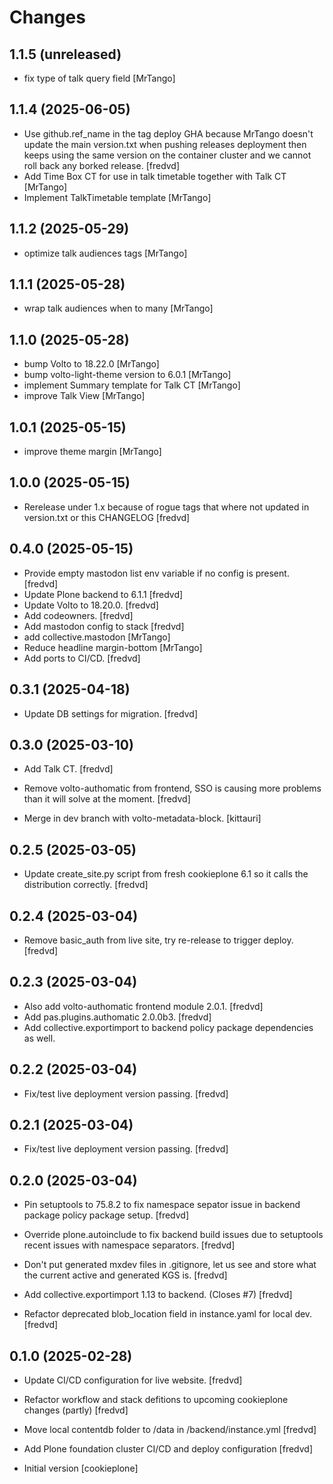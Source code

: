 # Changes

## 1.1.5 (unreleased)


- fix type of talk query field [MrTango]


## 1.1.4 (2025-06-05)

- Use github.ref_name in the tag deploy GHA because MrTango doesn't update the main version.txt when pushing releases deployment then keeps using the same version on the container cluster and we cannot roll back any borked release.  [fredvd]
- Add Time Box CT for use in talk timetable together with Talk CT [MrTango]
- Implement TalkTimetable template [MrTango]


## 1.1.2 (2025-05-29)

- optimize talk audiences tags [MrTango]


## 1.1.1 (2025-05-28)

- wrap talk audiences when to many [MrTango]


## 1.1.0 (2025-05-28)

- bump Volto to 18.22.0 [MrTango]
- bump volto-light-theme version to 6.0.1 [MrTango]
- implement Summary template for Talk CT [MrTango]
- improve Talk View [MrTango]


## 1.0.1 (2025-05-15)


- improve theme margin [MrTango]


## 1.0.0 (2025-05-15)

- Rerelease under 1.x because of rogue tags that where not updated in version.txt or this CHANGELOG [fredvd]



## 0.4.0 (2025-05-15)

- Provide empty mastodon list env variable if no config is present. [fredvd]
- Update Plone backend to 6.1.1 [fredvd]
- Update Volto to 18.20.0. [fredvd]
- Add codeowners. [fredvd]
- Add mastodon config to stack [fredvd]
- add collective.mastodon [MrTango]
- Reduce headline margin-bottom [MrTango]
- Add ports to CI/CD. [fredvd]


## 0.3.1 (2025-04-18)


- Update DB settings for migration. [fredvd]


## 0.3.0 (2025-03-10)

- Add Talk CT. [fredvd]

- Remove volto-authomatic from frontend, SSO is causing more problems than it will solve at the moment. [fredvd]

- Merge in dev branch with volto-metadata-block. [kittauri]

## 0.2.5 (2025-03-05)

- Update create_site.py script from fresh cookieplone 6.1 so it calls the distribution correctly. [fredvd]


## 0.2.4 (2025-03-04)

- Remove basic_auth from live site, try re-release to trigger deploy. [fredvd]


## 0.2.3 (2025-03-04)

- Also add volto-authomatic frontend module 2.0.1. [fredvd]
- Add pas.plugins.authomatic 2.0.0b3. [fredvd]
- Add collective.exportimport to backend policy package dependencies as well.


## 0.2.2 (2025-03-04)

- Fix/test live deployment version passing. [fredvd]


## 0.2.1 (2025-03-04)

- Fix/test live deployment version passing. [fredvd]


## 0.2.0 (2025-03-04)

- Pin setuptools to 75.8.2 to fix namespace sepator issue in backend package policy package setup. [fredvd]

- Override plone.autoinclude to fix backend build issues due to setuptools recent issues with namespace separators. [fredvd]

- Don't put generated mxdev files in .gitignore, let us see and store what the current active and generated KGS is. [fredvd]

- Add collective.exportimport 1.13 to backend. (Closes #7) [fredvd]

- Refactor deprecated blob_location field in instance.yaml for local dev. [fredvd]


## 0.1.0 (2025-02-28)

- Update CI/CD configuration for live website. [fredvd]
- Refactor workflow and stack defitions to upcoming cookieplone changes (partly) [fredvd]

- Move local contentdb folder to /data in /backend/instance.yml [fredvd]

- Add Plone foundation cluster CI/CD and deploy configuration [fredvd]

- Initial version [cookieplone]
